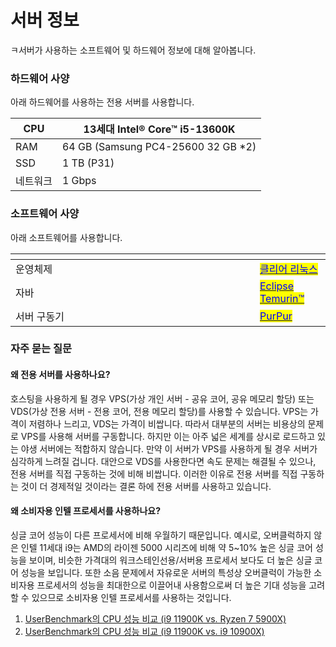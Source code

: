 # 서버 정보

ㅋ서버가 사용하는 소프트웨어 및 하드웨어 정보에 대해 알아봅니다.

### 하드웨어 사양

아래 하드웨어를 사용하는 전용 서버를 사용합니다.

| CPU  | 13세대 Intel® Core™ i5-13600K         |
| ---- | ----------------------------------- |
| RAM  | 64 GB (Samsung PC4-25600 32 GB \*2) |
| SSD  | 1 TB (P31)                          |
| 네트워크 | 1 Gbps                              |

### 소프트웨어 사양

아래 소프트웨어를 사용합니다.

<table data-header-hidden><thead><tr><th width="375"></th><th></th></tr></thead><tbody><tr><td>운영체제</td><td><a href="https://www.clearlinux.org/"><mark style="color:blue;">클리어 리눅스</mark></a></td></tr><tr><td>자바</td><td><a href="https://adoptium.net/"><mark style="color:blue;">Eclipse Temurin™</mark></a></td></tr><tr><td>서버 구동기</td><td><a href="https://purpurmc.org/"><mark style="color:blue;">PurPur</mark></a></td></tr></tbody></table>

### 자주 묻는 질문

#### 왜 전용 서버를 사용하나요?

호스팅을 사용하게 될 경우 VPS(가상 개인 서버 - 공유 코어, 공유 메모리 할당) 또는 VDS(가상 전용 서버 - 전용 코어, 전용 메모리 할당)를 사용할 수 있습니다. VPS는 가격이 저렴하나 느리고, VDS는 가격이 비쌉니다. 따라서 대부분의 서버는 비용상의 문제로 VPS를 사용해 서버를 구동합니다. 하지만 이는 아주 넓은 세계를 상시로 로드하고 있는 야생 서버에는 적합하지 않습니다. 만약 이 서버가 VPS를 사용하게 될 경우 서버가 심각하게 느려질 겁니다. 대안으로 VDS를 사용한다면 속도 문제는 해결될 수 있으나, 전용 서버를 직접 구동하는 것에 비해 비쌉니다. 이러한 이유로 전용 서버를 직접 구동하는 것이 더 경제적일 것이라는 결론 하에 전용 서버를 사용하고 있습니다.

#### 왜 소비자용 인텔 프로세서를 사용하나요?

싱글 코어 성능이 다른 프로세서에 비해 우월하기 때문입니다. 예시로, 오버클럭하지 않은 인텔 11세대 i9는 AMD의 라이젠 5000 시리즈에 비해 약 5\~10% 높은 싱글 코어 성능을 보이며, 비슷한 가격대의 워크스테인선용/서버용 프로세서 보다도 더 높은 싱글 코어 성능을 보입니다. 또한 소음 문제에서 자유로운 서버의 특성상 오버클럭이 가능한 소비자용 프로세서의 성능을 최대한으로 이끌어내 사용함으로써 더 높은 기대 성능을 고려할 수 있으므로 소비자용 인텔 프로세서를 사용하는 것입니다.

1. &#x20;[UserBenchmark의 CPU 성능 비교 (i9 11900K vs. Ryzen 7 5900X)](https://cpu.userbenchmark.com/Compare/Intel-Core-i9-11900K-vs-AMD-Ryzen-9-5900X/4110vs4087)
2. &#x20;[UserBenchmark의 CPU 성능 비교 (i9 11900K vs. i9 10900X)](https://cpu.userbenchmark.com/Compare/Intel-Core-i9-11900K-vs-Intel-Core-i9-10900X/4110vsm969950)
